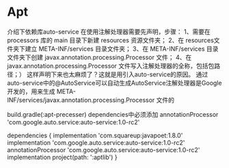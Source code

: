 # Apt

介绍下依赖库auto-service
在使用注解处理器需要先声明，步骤：
1、需要在 processors 库的 main 目录下新建 resources 资源文件夹；
2、在 resources文件夹下建立 META-INF/services 目录文件夹；
3、在 META-INF/services 目录文件夹下创建 javax.annotation.processing.Processor 文件；
4、在 javax.annotation.processing.Processor 文件写入注解处理器的全称，包括包路径；）
这样声明下来也太麻烦了？这就是用引入auto-service的原因。
通过auto-service中的@AutoService可以自动生成AutoService注解处理器是Google开发的，用来生成 META-INF/services/javax.annotation.processing.Processor 文件的



build.gradle(:apt-precesser) dependencies中必须添加 annotationProcessor 'com.google.auto.service:auto-service:1.0-rc2'

dependencies {
    implementation 'com.squareup:javapoet:1.8.0'
    implementation 'com.google.auto.service:auto-service:1.0-rc2'
    annotationProcessor  'com.google.auto.service:auto-service:1.0-rc2'
    implementation project(path: ':aptlib')
}
